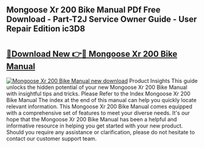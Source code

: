 ## Mongoose Xr 200 Bike Manual PDf Free Download - Part-T2J Service Owner Guide - User Repair Edition ic3D8

# <h2><a href="http://bc75834.oget.top/?id=Mongoose+Xr+200+Bike+Manual">🔗Download New 👉🔴 Mongoose Xr 200 Bike Manual</a></h2>

[![Mongoose Xr 200 Bike Manual new download](https://i.imgur.com/5g1atiW.png)](http://bc75834.oget.top/?id=Mongoose+Xr+200+Bike+Manual)
Product Insights This guide unlocks the hidden potential of your new Mongoose Xr 200 Bike Manual with insightful tips and tricks. Please Refer to the Index Mongoose Xr 200 Bike Manual The index at the end of this manual can help you quickly locate relevant information. This Mongoose Xr 200 Bike Manual comes equipped with a comprehensive set of features to meet your diverse needs. It's our hope that the Mongoose Xr 200 Bike Manual has been a helpful and informative resource in helping you get started with your new product. Should you require any assistance or clarification, please do not hesitate to contact our customer support team.
